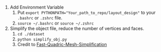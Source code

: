 1. Add Environment Variable
   1. Put `export PYTHONPATH="Your_path_to_repo/layout_design"` to your `.bashrc` or `.zshrc` file.
   2. `source ~/.bashrc` or `source ~/.zshrc`
2. Simplify the object file, reduce the number of vertices and faces.
   1. `cd ./dataset`
   2. `python simplify_obj.py `
   3. Credit to [Fast-Quadric-Mesh-Simplification](https://github.com/sp4cerat/Fast-Quadric-Mesh-Simplification)